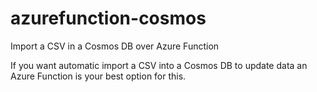 # azurefunction-cosmos
Import a CSV in a Cosmos DB over Azure Function

If you want automatic import a CSV into a Cosmos DB to update data an Azure Function is your best option for this.
